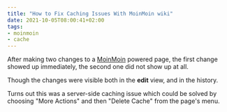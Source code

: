 ```yaml
---
title: "How to Fix Caching Issues With MoinMoin wiki"
date: 2021-10-05T08:00:41+02:00
tags:
- moinmoin
- cache
---
```


After making two changes to a [MoinMoin](https://moinmo.in/) powered page,
the first change showed up immediately,
the second one did not show up at all.

Though the changes were visible both in the **edit** view,
and in the history.

Turns out this was a server-side caching issue
which could be solved by choosing "More Actions" and then "Delete Cache" from the page's menu.
